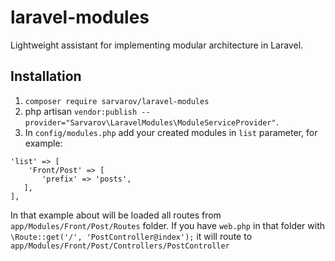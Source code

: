# laravel-modules
Lightweight assistant for implementing modular architecture in Laravel.

## Installation
1. `composer require sarvarov/laravel-modules`
2. php artisan `vendor:publish --provider="Sarvarov\LaravelModules\ModuleServiceProvider"`.
3. In `config/modules.php` add your created modules in `list` parameter, for example:
```
'list' => [
    'Front/Post' => [
       'prefix' => 'posts',
   ],
],
```
In that example about will be loaded all routes from `app/Modules/Front/Post/Routes` folder.
If you have `web.php` in that folder with `\Route::get('/', 'PostController@index');` it will route to `app/Modules/Front/Post/Controllers/PostController`
